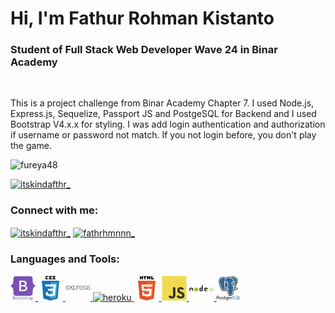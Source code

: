 <h1 align="left">Hi, I'm Fathur Rohman Kistanto</h1>
<h3 align="left">Student of Full Stack Web Developer Wave 24 in Binar Academy</h3>

<br>

<p align="left"> This is a project challenge from Binar Academy Chapter 7. I used Node.js, Express.js, Sequelize, Passport JS and PostgeSQL for Backend and I used Bootstrap V4.x.x for styling. I was add login authentication and authorization if username or password not match. If you not login before, you don't play the game.</p>


<p align="left"> <img src="https://komarev.com/ghpvc/?username=fureya48&label=Profile%20views&color=0e75b6&style=flat" alt="fureya48" /> </p>

<p align="left"> <a href="https://twitter.com/itskindafthr_" target="blank"><img src="https://img.shields.io/twitter/follow/itskindafthr?logo=twitter&style=for-the-badge" alt="itskindafthr_" /></a> </p>

<h3 align="left">Connect with me:</h3>
<p align="left">
<a href="https://twitter.com/itskindafthr_" target="blank"><img align="center" src="https://raw.githubusercontent.com/rahuldkjain/github-profile-readme-generator/master/src/images/icons/Social/twitter.svg" alt="itskindafthr_" height="30" width="40" /></a>
<a href="https://instagram.com/fathrhmnnn_" target="blank"><img align="center" src="https://raw.githubusercontent.com/rahuldkjain/github-profile-readme-generator/master/src/images/icons/Social/instagram.svg" alt="fathrhmnnn_" height="30" width="40" /></a>
</p>

<h3 align="left">Languages and Tools:</h3>
<p align="left"> <a href="https://getbootstrap.com" target="_blank" rel="noreferrer"> <img src="https://raw.githubusercontent.com/devicons/devicon/master/icons/bootstrap/bootstrap-plain-wordmark.svg" alt="bootstrap" width="40" height="40"/> </a> <a href="https://www.w3schools.com/css/" target="_blank" rel="noreferrer"> <img src="https://raw.githubusercontent.com/devicons/devicon/master/icons/css3/css3-original-wordmark.svg" alt="css3" width="40" height="40"/> </a> <a href="https://expressjs.com" target="_blank" rel="noreferrer"> <img src="https://raw.githubusercontent.com/devicons/devicon/master/icons/express/express-original-wordmark.svg" alt="express" width="40" height="40"/> </a> <a href="https://heroku.com" target="_blank" rel="noreferrer"> <img src="https://www.vectorlogo.zone/logos/heroku/heroku-icon.svg" alt="heroku" width="40" height="40"/> </a> <a href="https://www.w3.org/html/" target="_blank" rel="noreferrer"> <img src="https://raw.githubusercontent.com/devicons/devicon/master/icons/html5/html5-original-wordmark.svg" alt="html5" width="40" height="40"/> </a> <a href="https://developer.mozilla.org/en-US/docs/Web/JavaScript" target="_blank" rel="noreferrer"> <img src="https://raw.githubusercontent.com/devicons/devicon/master/icons/javascript/javascript-original.svg" alt="javascript" width="40" height="40"/> </a> <a href="https://nodejs.org" target="_blank" rel="noreferrer"> <img src="https://raw.githubusercontent.com/devicons/devicon/master/icons/nodejs/nodejs-original-wordmark.svg" alt="nodejs" width="40" height="40"/> </a> <a href="https://www.postgresql.org" target="_blank" rel="noreferrer"> <img src="https://raw.githubusercontent.com/devicons/devicon/master/icons/postgresql/postgresql-original-wordmark.svg" alt="postgresql" width="40" height="40"/> </a> </p>
